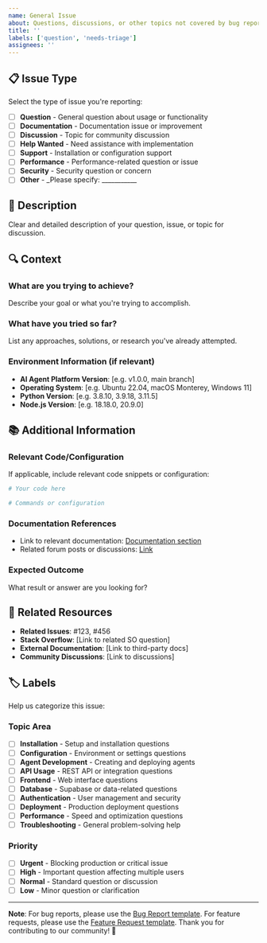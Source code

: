 ```yaml
---
name: General Issue
about: Questions, discussions, or other topics not covered by bug reports or feature requests
title: ''
labels: ['question', 'needs-triage']
assignees: ''
---
```


## 📋 Issue Type
Select the type of issue you're reporting:

- [ ] **Question** - General question about usage or functionality
- [ ] **Documentation** - Documentation issue or improvement
- [ ] **Discussion** - Topic for community discussion
- [ ] **Help Wanted** - Need assistance with implementation
- [ ] **Support** - Installation or configuration support
- [ ] **Performance** - Performance-related question or issue
- [ ] **Security** - Security question or concern
- [ ] **Other** - _Please specify: ___________

## 📝 Description
Clear and detailed description of your question, issue, or topic for discussion.

## 🔍 Context
### What are you trying to achieve?
Describe your goal or what you're trying to accomplish.

### What have you tried so far?
List any approaches, solutions, or research you've already attempted.

### Environment Information (if relevant)
- **AI Agent Platform Version**: [e.g. v1.0.0, main branch]
- **Operating System**: [e.g. Ubuntu 22.04, macOS Monterey, Windows 11]
- **Python Version**: [e.g. 3.8.10, 3.9.18, 3.11.5]
- **Node.js Version**: [e.g. 18.18.0, 20.9.0]

## 📚 Additional Information
### Relevant Code/Configuration
If applicable, include relevant code snippets or configuration:

```python
# Your code here
```

```bash
# Commands or configuration
```

### Documentation References
- Link to relevant documentation: [Documentation section](URL)
- Related forum posts or discussions: [Link](URL)

### Expected Outcome
What result or answer are you looking for?

## 🔗 Related Resources
- **Related Issues**: #123, #456
- **Stack Overflow**: [Link to related SO question]
- **External Documentation**: [Link to third-party docs]
- **Community Discussions**: [Link to discussions]

## 🏷️ Labels
Help us categorize this issue:

### Topic Area
- [ ] **Installation** - Setup and installation questions
- [ ] **Configuration** - Environment or settings questions
- [ ] **Agent Development** - Creating and deploying agents
- [ ] **API Usage** - REST API or integration questions
- [ ] **Frontend** - Web interface questions
- [ ] **Database** - Supabase or data-related questions
- [ ] **Authentication** - User management and security
- [ ] **Deployment** - Production deployment questions
- [ ] **Performance** - Speed and optimization questions
- [ ] **Troubleshooting** - General problem-solving help

### Priority
- [ ] **Urgent** - Blocking production or critical issue
- [ ] **High** - Important question affecting multiple users
- [ ] **Normal** - Standard question or discussion
- [ ] **Low** - Minor question or clarification

---

**Note**: For bug reports, please use the [Bug Report template](.github/ISSUE_TEMPLATE/bug_report.md). For feature requests, please use the [Feature Request template](.github/ISSUE_TEMPLATE/feature_request.md). Thank you for contributing to our community! 💬 